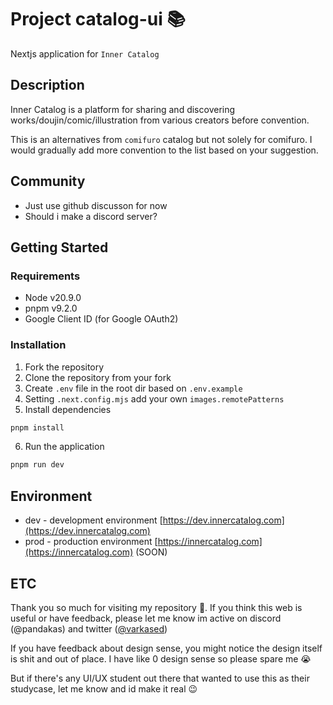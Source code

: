 # Project catalog-ui 📚

Nextjs application for `Inner Catalog`

## Description

Inner Catalog is a platform for sharing and discovering works/doujin/comic/illustration from various creators before convention.

This is an alternatives from `comifuro` catalog but not solely for comifuro. I would gradually add more convention to the list based on your suggestion.

## Community

- Just use github discusson for now
- Should i make a discord server?

## Getting Started

### Requirements

- Node v20.9.0
- pnpm v9.2.0
- Google Client ID (for Google OAuth2)

### Installation

1. Fork the repository
2. Clone the repository from your fork
3. Create `.env` file in the root dir based on `.env.example`
4. Setting `.next.config.mjs` add your own `images.remotePatterns`
5. Install dependencies

```bash
pnpm install
```

6. Run the application

```bash
pnpm run dev
```

## Environment

- dev - development environment [https://dev.innercatalog.com](https://dev.innercatalog.com)
- prod - production environment [https://innercatalog.com](https://innercatalog.com) (SOON)

## ETC

Thank you so much for visiting my repository 🥹. If you think this web is useful or have feedback, please let me know im active on discord (@pandakas) and twitter ([@varkased](https://x.com/varkased))

If you have feedback about design sense, you might notice the design
itself is shit and out of place. I have like 0 design sense so please
spare me 😭

But if there's any UI/UX student out there that wanted to use this
as their studycase, let me know and id make it real 😉
